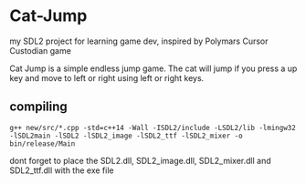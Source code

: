 # Cat-Jump

my SDL2 project for learning game dev, inspired by Polymars Cursor Custodian game

Cat Jump is a simple endless jump game. The cat will jump if you press a up key and move to left or right using left or right keys.

## compiling

~~~
g++ new/src/*.cpp -std=c++14 -Wall -ISDL2/include -LSDL2/lib -lmingw32 -lSDL2main -lSDL2 -lSDL2_image -lSDL2_ttf -lSDL2_mixer -o bin/release/Main
~~~

dont forget to place the SDL2.dll, SDL2_image.dll, SDL2_mixer.dll and SDL2_ttf.dll with the exe file
